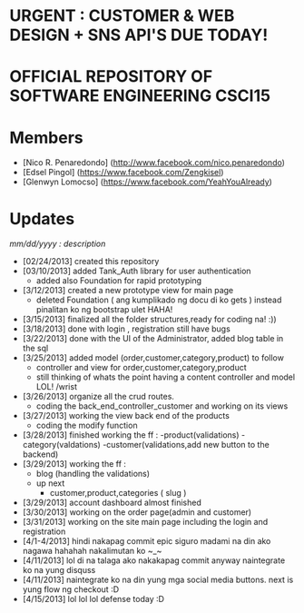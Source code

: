 URGENT : CUSTOMER & WEB DESIGN + SNS API'S  DUE TODAY! 
==================================================


OFFICIAL REPOSITORY OF SOFTWARE ENGINEERING CSCI15
==================================================

Members 
================
- [Nico R. Penaredondo] (http://www.facebook.com/nico.penaredondo)
- [Edsel Pingol] (https://www.facebook.com/Zengkisel)
- [Glenwyn Lomocso] (https://www.facebook.com/YeahYouAlready)

Updates 
================
*mm/dd/yyyy : description*
- [02/24/2013] created this repository
- [03/10/2013] added Tank_Auth library for user authentication
	- added also Foundation for rapid prototyping
- [3/12/2013] created a new prototype view for main page
	- deleted Foundation ( ang kumplikado ng docu di ko gets ) instead pinalitan ko ng bootstrap ulet HAHA!
- [3/15/2013] finalized all the folder structures,ready for coding na! :)) 
- [3/18/2013] done with login , registration still have bugs 
- [3/22/2013] done with the UI of the Administrator, added blog table in the sql
- [3/25/2013] added model (order,customer,category,product) to follow
	- controller and view for order,customer,category,product
	- still thinking of whats the point having a content controller and model LOL! /wrist
- [3/26/2013] organize all the crud routes.
	- coding the back_end_controller_customer and working on its views
- [3/27/2013] working the view back end of the products
	- coding the modify function 
- [3/28/2013] finished working the ff :
	-product(validations)
	-category(valdations)
	-customer(validations,add new button to the backend)
- [3/29/2013] working the ff : 
	- blog (handling the validations)
	- up next
		- customer,product,categories ( slug )	
- [3/29/2013] account dashboard almost finished
- [3/30/2013] working on the order page(admin and customer)
- [3/31/2013] working on the site main page including the login and registration
- [4/1-4/2013] hindi nakapag commit epic siguro madami na din ako nagawa hahahah nakalimutan ko ~_~ 
- [4/11/2013] lol di na talaga ako nakakapag commit anyway naintegrate ko na yung disquss
- [4/11/2013] naintegrate ko na din yung mga social media buttons. next is yung flow ng checkout :D 
- [4/15/2013] lol lol lol defense today :D 